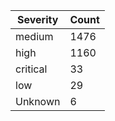 | Severity | Count |
|----------|-------|
| medium | 1476 |
| high | 1160 |
| critical | 33 |
| low | 29 |
| Unknown | 6 |
